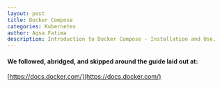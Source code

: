 ```yaml
---
layout: post
title: Docker Compose
categories: Kubernetes
author: Aqsa Fatima
description: Introduction to Docker Compose - Installation and Use.
---
```

#### We followed, abridged, and skipped around the guide laid out at: 
[https://docs.docker.com/](https://docs.docker.com/)

